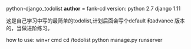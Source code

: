 python-django_todolist
__author__ = fank-cd
version: python 2.7 django 1.11

这是自己学习中写的最简单的todolist,计划后面会写个default 和advance 版本的，当做进阶练习。

how to use:
win+r cmd 
cd /todolist
python manage.py runserver
